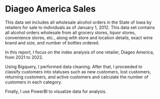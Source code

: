 # Diageo America Sales
This data set includes all wholesale alcohol orders in the State of Iowa by retailers for sale to individuals as of January 1, 2012. This data set contains all alcohol orders wholesale from all grocery stores, liquor stores, convenience stores, etc., along with store and location details, exact wine brand and size, and number of bottles ordered.

In this report, I focus on the index analysis of one retailer, Diageo America, from 2021 to 2022.

Using Bigquery, I performed data cleaning. After that, I proceeded to classify customers into statuses such as new customers, lost customers, returning customers, and active customers and calculate the number of customers in each category.

Finally, I use PowerBI to visualize data for analysis.


